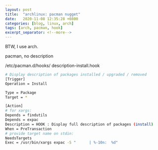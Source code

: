 ```yaml
---
layout: post
title:  "archlinux: pacman nugget"
date:   2020-11-08 12:35:28 +0800
categories: [blog, linux, arch]
tags: [arch, pacman, hook]
excerpt_separator: <!--more-->
---
```

BTW, I use arch.

pacman, no description

<!--more-->

/etc/pacman.d/hooks/ description-install.hook
```sh
# Display description of packages installed / upgraded / removed
[Trigger]
Operation = Install

Type = Package
Target = *

[Action]
# for xargs:
Depends = findutils
Depends = expac
Description = HOOK : Display full description of packages (install)
When = PreTransaction
# provide target name on stdin:
NeedsTargets
Exec = /usr/bin/xargs expac -S "      | %-10n:  %d"
```
